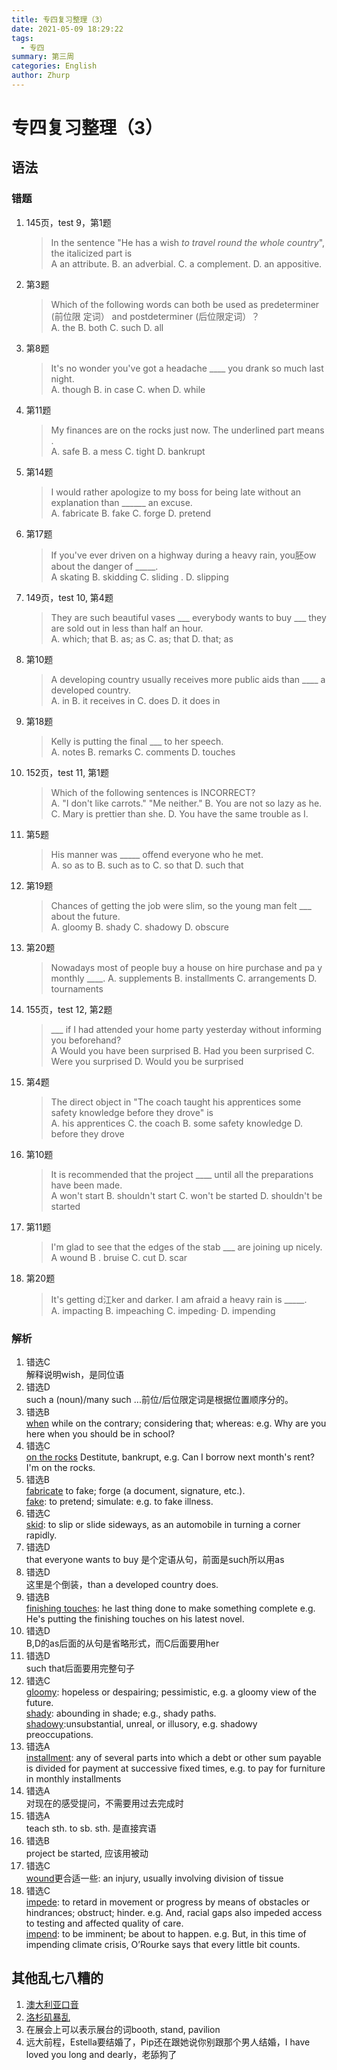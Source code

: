 ```yaml
---
title: 专四复习整理（3）
date: 2021-05-09 18:29:22
tags: 
  - 专四
summary: 第三周
categories: English
author: Zhurp
---
```

# 专四复习整理（3）
## 语法
### 错题
1. 145页，test 9，第1题  
   >In the sentence "He has a wish *to travel round the whole country*", the italicized part is    
A an attribute. B. an adverbial. C. a complement.  D. an appositive.
2. 第3题  
   >Which of the following words can both be used as predeterminer (前位限 定词） and postdeterminer (后位限定词）？  
   A. the B. both C. such D. all
3. 第8题  
   >It's no wonder you've got a headache ____ you drank so much last night.   
A. though B. in case C. when D. while
4. 第11题  
   >My finances are on the rocks just now. The underlined part means .  
A. safe B. a mess C. tight D. bankrupt
5. 第14题  
   > I would rather apologize to my boss for being late without an  explanation than ______ an excuse.  
A. fabricate B. fake C. forge D. pretend
6. 第17题  
   >If you've ever driven on a highway during a heavy rain, you胚ow about the danger of _____.    
A skating B. skidding C. sliding . D. slipping
7. 149页，test 10, 第4题  
   >They are such beautiful vases ___ everybody wants to buy ___ they are sold out in less than half an hour.  
A. which; that B. as; as C. as; that D. that; as
8. 第10题  
   >A developing country usually receives more public aids than ____ a developed country.  
A. in B. it receives in C. does D. it does in
9. 第18题  
   >Kelly is putting the final ___ to her speech.   
A. notes B. remarks C. comments D. touches
10. 152页，test 11, 第1题   
    >Which of the following sentences is INCORRECT?  
A. "I don't like carrots."   "Me neither." B. You are not so lazy as he. C. Mary is prettier than she. D. You have the same trouble as I.
11. 第5题   
    >His manner was _____ offend everyone who he met.   
A. so as to B. such as to C. so that D. such that
12. 第19题  
    >Chances of getting the job were slim, so the young man felt ___ about the future.  
A. gloomy B. shady C. shadowy D. obscure
13. 第20题  
    >Nowadays most of people buy a house on hire purchase and pa  y monthly ____. 
A. supplements B. installments C. arrangements D. tournaments
14. 155页，test 12, 第2题  
    >___ if I had attended your home party yesterday without informing you beforehand?   
A Would you have been surprised B. Had you been surprised C. Were you surprised D. Would you be surprised
15. 第4题   
    >The direct object in "The coach taught his apprentices some safety knowledge before they drove" is  
A. his apprentices
C. the coach
B. some safety knowledge
D. before they drove
16. 第10题  
    >It is recommended that the project ____ until all the preparations have been made.   
A won't start B. shouldn't start C. won't be started D. shouldn't be started
17. 第11题  
    > I'm glad to see that the edges of the stab ___ are joining up nicely. 
A wound B . bruise C. cut D. scar
20. 第20题  
    >It's getting d江ker and darker. I am afraid a heavy rain is _____.    
A. impacting B. impeaching C. impeding· D. impending
### 解析
1. 错选C  
   解释说明wish，是同位语
2. 错选D  
   such a (noun)/many such ...前位/后位限定词是根据位置顺序分的。
3. 错选B  
   [when](https://www.dictionary.com/browse/when) while on the contrary; considering that; whereas: e.g. Why are you here when you should be in school?
4. 错选C  
   [on the rocks](https://www.dictionary.com/browse/on--the--rocks) Destitute, bankrupt, e.g. Can I borrow next month's rent? I'm on the rocks.
5. 错选B  
   [fabricate](https://www.dictionary.com/browse/fabricate) to fake; forge (a document, signature, etc.).  
   [fake](https://www.dictionary.com/browse/fake): to pretend; simulate: e.g. to fake illness.
6. 错选C  
   [skid](https://www.dictionary.com/browse/skid): to slip or slide sideways, as an automobile in turning a corner rapidly.
7. 错选D  
   that everyone wants to buy 是个定语从句，前面是such所以用as
8. 错选D  
   这里是个倒装，than a developed country does.  
9. 错选B  
   [finishing touches](https://www.merriam-webster.com/dictionary/finishing%20touch): he last thing done to make something complete e.g. He's putting the finishing touches on his latest novel.
10. 错选D  
    B,D的as后面的从句是省略形式，而C后面要用her  
11. 错选D  
    such that后面要用完整句子  
12. 错选C  
    [gloomy](https://www.dictionary.com/browse/gloomy): hopeless or despairing; pessimistic, e.g. a gloomy view of the future.  
    [shady](https://www.dictionary.com/browse/shady): abounding in shade; e.g., shady paths.  
    [shadowy](https://www.dictionary.com/browse/shadowy):unsubstantial, unreal, or illusory, e.g. shadowy preoccupations.
13. 错选A  
    [installment](https://www.dictionary.com/browse/installment):  any of several parts into which a debt or other sum payable is divided for payment at successive fixed times, e.g.  to pay for furniture in monthly installments
14. 错选A  
    对现在的感受提问，不需要用过去完成时
15. 错选A   
    teach sth. to sb. sth. 是直接宾语
16. 错选B  
    project be started, 应该用被动
17. 错选C  
    [wound](https://www.dictionary.com/browse/wound)更合适一些: an injury, usually involving division of tissue
18. 错选C  
    [impede](https://www.dictionary.com/browse/impede): to retard in movement or progress by means of obstacles or hindrances; obstruct; hinder. e.g. And, racial gaps also impeded access to testing and affected quality of care.  
    [impend](https://www.dictionary.com/browse/impend): to be imminent; be about to happen. e.g. But, in this time of impending climate crisis, O’Rourke says that every little bit counts.
## 其他乱七八糟的
1. [澳大利亚口音](https://en.wikipedia.org/wiki/Australian_English_phonology)
2. [洛杉矶暴乱](https://zh.wikipedia.org/zh/1992%E5%B9%B4%E6%B4%9B%E6%9D%89%E7%A3%AF%E6%9A%B4%E5%8B%95)
3. 在展会上可以表示展台的词booth, stand, pavilion
4. 远大前程，Estella要结婚了，Pip还在跟她说你别跟那个男人结婚，I have loved you long and dearly，老舔狗了